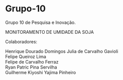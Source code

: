 # Grupo-10
Grupo 10 de Pesquisa e Inovação. 

MONITORAMENTO DE UMIDADE DA SOJA

Colaboradores:

Henrique Dourado Domingos
Julia de Carvalho Gavioli <br>
Felipe Queiroz Lima  <br>
Felipe de Carvalho Ferraz  <br>
Ryan Patric Pina Servilha  <br>
Guilherme Kiyoshi Yajima Pinheiro  <br>
